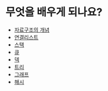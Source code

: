 # 무엇을 배우게 되나요?

- [자료구조의 개념](/study/grow-up/data-structure/getting-start.html)
- [연결리스트]()
- [스택]()
- [큐]()
- [덱]()
- [트리]()
- [그래프]()
- [해시]()

